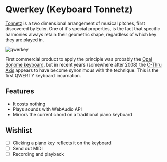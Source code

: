 # Qwerkey (Keyboard Tonnetz)

[Tonnetz](https://en.wikipedia.org/wiki/Tonnetz) is a two dimensional arrangement of musical pitches, first discovered by Euler. One of it's special properties, is the fact that specific harmonies always retain their geometric shape, regardless of which key they are played in. 

![qwerkey](http://i.giphy.com/TFuiYFosi6QGk.gif)

First commercial product to apply the principle was probably the [Opal Sonome keyboard](http://www.shapeofmusic.com/), but in recent years (somewhere after 2008) the [C-Thru Axis](http://c-thru-music.com/cgi/index.cgi) appears to have become synonimous with the technique. This is the first QWERTY keyboard incarnation.

## Features

- It costs nothing
- Plays sounds with WebAudio API
- Mirrors the current chord on a traditional piano keyboard

## Wishlist

- [ ] Clicking a piano key reflects it on the keyboard
- [ ] Send out MIDI
- [ ] Recording and playback